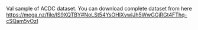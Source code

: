 Val sample of ACDC dataset.
You can download complete dataset from here
https://mega.nz/file/lS9XQTBY#NoLSt54YsOHlXvwIJh5WwGGjRGt4FThq-cSQam5yOzI
